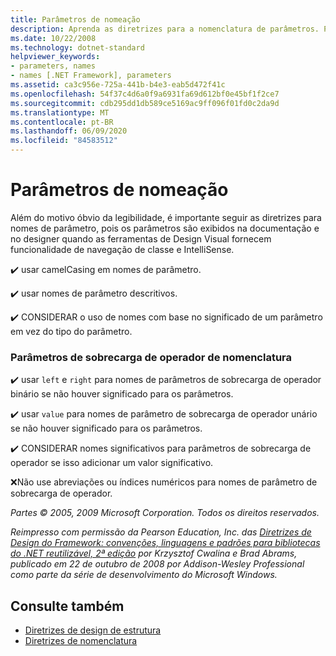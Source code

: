 ```yaml
---
title: Parâmetros de nomeação
description: Aprenda as diretrizes para a nomenclatura de parâmetros. Por exemplo, use nomes de parâmetros descritivos & o camel case, & considere a nomenclatura com base no significado, em vez do tipo.
ms.date: 10/22/2008
ms.technology: dotnet-standard
helpviewer_keywords:
- parameters, names
- names [.NET Framework], parameters
ms.assetid: ca3c956e-725a-441b-b4e3-eab5d472f41c
ms.openlocfilehash: 54f37c4d6a0f9a6931fa69d612bf0e45bf1f2ce7
ms.sourcegitcommit: cdb295dd1db589ce5169ac9ff096f01fd0c2da9d
ms.translationtype: MT
ms.contentlocale: pt-BR
ms.lasthandoff: 06/09/2020
ms.locfileid: "84583512"
---
```

# <a name="naming-parameters"></a>Parâmetros de nomeação
Além do motivo óbvio da legibilidade, é importante seguir as diretrizes para nomes de parâmetro, pois os parâmetros são exibidos na documentação e no designer quando as ferramentas de Design Visual fornecem funcionalidade de navegação de classe e IntelliSense.

 ✔️ usar camelCasing em nomes de parâmetro.

 ✔️ usar nomes de parâmetro descritivos.

 ✔️ CONSIDERAR o uso de nomes com base no significado de um parâmetro em vez do tipo do parâmetro.

### <a name="naming-operator-overload-parameters"></a>Parâmetros de sobrecarga de operador de nomenclatura
 ✔️ usar `left` e `right` para nomes de parâmetros de sobrecarga de operador binário se não houver significado para os parâmetros.

 ✔️ usar `value` para nomes de parâmetro de sobrecarga de operador unário se não houver significado para os parâmetros.

 ✔️ CONSIDERAR nomes significativos para parâmetros de sobrecarga de operador se isso adicionar um valor significativo.

 ❌Não use abreviações ou índices numéricos para nomes de parâmetro de sobrecarga de operador.

 *Partes © 2005, 2009 Microsoft Corporation. Todos os direitos reservados.*

 *Reimpresso com permissão da Pearson Education, Inc. das [Diretrizes de Design do Framework: convenções, linguagens e padrões para bibliotecas do .NET reutilizável, 2ª edição](https://www.informit.com/store/framework-design-guidelines-conventions-idioms-and-9780321545619) por Krzysztof Cwalina e Brad Abrams, publicado em 22 de outubro de 2008 por Addison-Wesley Professional como parte da série de desenvolvimento do Microsoft Windows.*

## <a name="see-also"></a>Consulte também

- [Diretrizes de design de estrutura](index.md)
- [Diretrizes de nomenclatura](naming-guidelines.md)
